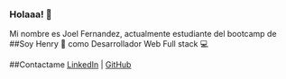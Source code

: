 ### Holaaa! 👋
Mi nombre es Joel Fernandez, actualmente estudiante del bootcamp de ##Soy Henry 🚀
como Desarrollador Web Full stack 💻

##Contactame
[LinkedIn](https://www.linkedin.com/in/eric-joel-fern%C3%A1ndez-b1b5b0234/) | [GitHub](https://github.com/ejoelf)
<!--
**ejoelf/ejoelf** is a ✨ _special_ ✨ repository because its `README.md` (this file) appears on your GitHub profile.

Here are some ideas to get you started:

- 🔭 I’m currently working on ...
- 🌱 I’m currently learning ...
- 👯 I’m looking to collaborate on ...
- 🤔 I’m looking for help with ...
- 💬 Ask me about ...
- 📫 How to reach me: ...
- 😄 Pronouns: ...
- ⚡ Fun fact: ...
-->
